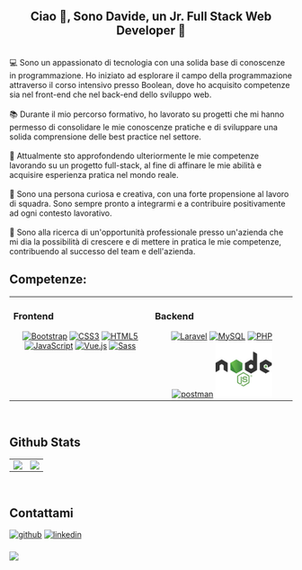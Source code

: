 ## <div align="center">Ciao 👋, Sono Davide, un Jr. Full Stack Web Developer 🚀</div>
<br/>
💻 Sono un appassionato di tecnologia con una solida base di conoscenze in programmazione. Ho iniziato ad esplorare il campo della programmazione attraverso il corso intensivo presso Boolean, dove ho acquisito competenze sia nel front-end che nel back-end dello sviluppo web.
<br/>
<br/>
📚 Durante il mio percorso formativo, ho lavorato su progetti che mi hanno permesso di consolidare le mie conoscenze pratiche e di sviluppare una solida comprensione delle best practice nel settore.
<br/>
<br/>
📝 Attualmente sto approfondendo ulteriormente le mie competenze lavorando su un progetto full-stack, al fine di affinare le mie abilità e acquisire esperienza pratica nel mondo reale.
<br/>
<br/>
🌱 Sono una persona curiosa e creativa, con una forte propensione al lavoro di squadra. Sono sempre pronto a integrarmi e a contribuire positivamente ad ogni contesto lavorativo.
<br/>
<br/>
🤝 Sono alla ricerca di un'opportunità professionale presso un'azienda che mi dia la possibilità di crescere e di mettere in pratica le mie competenze, contribuendo al successo del team e dell'azienda.

<br/>

## Competenze: 
<table><tr><td valign="top" width="50%">



### Frontend  
<div align="center">    
<a href="https://getbootstrap.com/docs/3.4/javascript/" target="_blank"><img  src="https://profilinator.rishav.dev/skills-assets/bootstrap-plain.svg" alt="Bootstrap" height="100" /></a>  
<a href="https://www.w3schools.com/css/" target="_blank"><img  src="https://profilinator.rishav.dev/skills-assets/css3-original-wordmark.svg" alt="CSS3" height="100" /></a>  
<a href="https://en.wikipedia.org/wiki/HTML5" target="_blank"><img  src="https://profilinator.rishav.dev/skills-assets/html5-original-wordmark.svg" alt="HTML5" height="100" /></a>  
<a href="https://www.javascript.com/" target="_blank"><img  src="https://profilinator.rishav.dev/skills-assets/javascript-original.svg" alt="JavaScript" height="100" /></a>  
<a href="https://vuejs.org/" target="_blank"><img  src="https://profilinator.rishav.dev/skills-assets/vuejs-original-wordmark.svg" alt="Vue.js" height="100" /></a>  
<a href="https://sass-lang.com/" target="_blank"><img  src="https://profilinator.rishav.dev/skills-assets/sass-original.svg" alt="Sass" height="100" /></a> 

</div>


</td><td valign="top" width="50%">

### Backend  
<div align="center">  
<a href="https://laravel.com/" target="_blank"><img  src="https://profilinator.rishav.dev/skills-assets/laravel-plain-wordmark.svg" alt="Laravel" height="100" /></a>  
<a href="https://www.mysql.com/" target="_blank"><img  src="https://profilinator.rishav.dev/skills-assets/mysql-original-wordmark.svg" alt="MySQL" height="100" /></a>  
<a href="https://www.php.net/" target="_blank"><img  src="https://profilinator.rishav.dev/skills-assets/php-original.svg" alt="PHP" height="100" /></a>
<a href="https://postman.com" target="_blank"> <img src="https://www.vectorlogo.zone/logos/getpostman/getpostman-icon.svg" alt="postman" height="100"/></a>
<a href="https://nodejs.org" target="_blank"> <img src="https://raw.githubusercontent.com/devicons/devicon/master/icons/nodejs/nodejs-original-wordmark.svg" alt="nodejs" height="100"/></a>
</div>

</td></tr></table>  

<br/>  




## Github Stats  
<table><tr><td valign="top" width="50%">

<img src="https://github-readme-stats.vercel.app/api?username=DavideSantambrogio&show_icons=true&count_private=true&hide_border=true" align="left" style="width: 98%" />

</td><td valign="top" width="50%">

<img src="https://github-readme-stats.vercel.app/api/top-langs/?username=DavideSantambrogio&hide_border=true&layout=compact" align="left" style="width: 98%" />

</td></tr></table>  

<br/>    
   


## Contattami 
<div >
<a href="https://github.com/DavideSantambrogio" target="_blank">
<img src=https://img.shields.io/badge/github-%2324292e.svg?&style=for-the-badge&logo=github&logoColor=white alt=github style="margin-bottom: 5px;" /></a>
<a href="https://www.linkedin.com/in/davide-santambrogio-97b1392b2/" target="_blank">
<img src=https://img.shields.io/badge/linkedin-%231E77B5.svg?&style=for-the-badge&logo=linkedin&logoColor=white alt=linkedin style="margin-bottom: 5px;" /></a>

</div>  
 

<br/>  

<div >
<img src="https://komarev.com/ghpvc/?username=DavideSantambrogio&&style=flat-square"  />
</div>  
  


